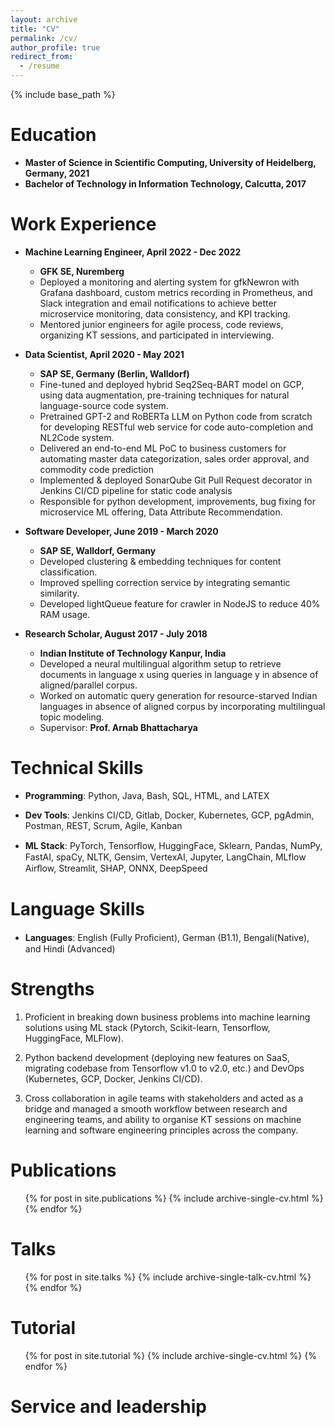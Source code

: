 ```yaml
---
layout: archive
title: "CV"
permalink: /cv/
author_profile: true
redirect_from:
  - /resume
---
```


{% include base_path %}

Education
======
* **Master of Science in Scientific Computing, University of Heidelberg, Germany, 2021**
* **Bachelor of Technology in Information Technology, Calcutta, 2017**


Work Experience
======
* **Machine Learning Engineer, April 2022 - Dec 2022**
  * **GFK SE, Nuremberg**
  * Deployed a monitoring and alerting system for gfkNewron with Grafana dashboard, custom metrics recording in Prometheus,
  and Slack integration and email notifications to achieve better microservice monitoring, data consistency, and KPI tracking.
  * Mentored junior engineers for agile process, code reviews, organizing KT sessions, and participated in interviewing.
  

* **Data Scientist, April 2020 - May 2021**
  * **SAP SE, Germany (Berlin, Walldorf)**
  * Fine-tuned and deployed hybrid Seq2Seq-BART model on GCP, using data augmentation, pre-training techniques for
  natural language-source code system.
  * Pretrained GPT-2 and RoBERTa LLM on Python code from scratch for developing RESTful web service for code
  auto-completion and NL2Code system.
  * Delivered an end-to-end ML PoC to business customers for automating master data categorization, sales order approval,
  and commodity code prediction
  * Implemented & deployed SonarQube Git Pull Request decorator in Jenkins CI/CD pipeline for static code analysis
  * Responsible for python development, improvements, bug fixing for microservice ML offering, Data Attribute Recommendation.


* **Software Developer, June 2019 - March 2020**
  * **SAP SE, Walldorf, Germany**
  * Developed clustering & embedding techniques for content classification. 
  * Improved spelling correction service by integrating semantic similarity. 
  * Developed lightQueue feature for crawler in NodeJS to reduce 40% RAM usage.


* **Research Scholar, August 2017 - July 2018**
  * **Indian Institute of Technology Kanpur, India**
  * Developed a neural multilingual algorithm setup to retrieve documents in language x using queries in language y in 
  absence of aligned/parallel corpus.
  * Worked on automatic query generation for resource-starved Indian languages in absence of aligned corpus by
  incorporating multilingual topic modeling.
  * Supervisor: **Prof. Arnab Bhattacharya**


Technical Skills
=====

* **Programming**: Python, Java, Bash, SQL, HTML, and LATEX

* **Dev Tools**: Jenkins CI/CD, Gitlab, Docker, Kubernetes, GCP, pgAdmin, Postman, REST, Scrum, Agile,
Kanban

* **ML Stack**: PyTorch, Tensorﬂow, HuggingFace, Sklearn, Pandas, NumPy, FastAI, spaCy, NLTK, Gensim, VertexAI, Jupyter,
LangChain, MLflow Airﬂow, Streamlit, SHAP, ONNX, DeepSpeed


Language Skills
=====

* **Languages**: English (Fully Proﬁcient), German (B1.1), Bengali(Native), and Hindi (Advanced)


Strengths
=====

1. Proficient in breaking down business problems into machine learning solutions using ML stack (Pytorch, Scikit-learn, 
Tensorflow, HuggingFace, MLFlow).

2. Python backend development (deploying new features on SaaS, migrating codebase from Tensorflow v1.0 to v2.0, etc.)
and DevOps (Kubernetes, GCP, Docker, Jenkins CI/CD).
3. Cross collaboration in agile teams with stakeholders and acted as a bridge and managed a smooth workflow between
research and engineering teams, and ability to organise KT sessions on machine learning and software engineering
principles across the company.

Publications
======
  <ul>{% for post in site.publications %}
    {% include archive-single-cv.html %}
  {% endfor %}</ul>
  
Talks
======
  <ul>{% for post in site.talks %}
    {% include archive-single-talk-cv.html %}
  {% endfor %}</ul>
  
Tutorial
======
  <ul>{% for post in site.tutorial %}
    {% include archive-single-cv.html %}
  {% endfor %}</ul>
  
Service and leadership
======

